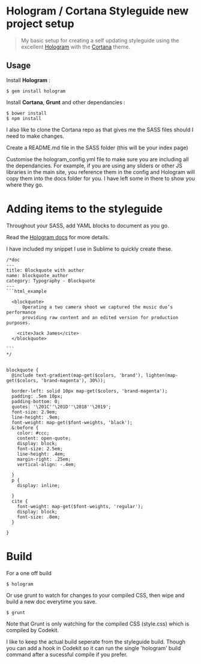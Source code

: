 #   Hologram / Cortana Styleguide new project setup


>My basic setup for creating a self updating styleguide using the excellent [Hologram](https://github.com/trulia/hologram) with the [Cortana](https://github.com/Yago/Cortana) theme.


## Usage

Install **Hologram** :

````
$ gem install hologram
````


Install **Cortana**, **Grunt** and other dependancies :

````
$ bower install
$ npm install
````

I also like to clone the Cortana repo as that gives me the SASS files should I need to make changes.

Create a README.md file in the SASS folder (this will be your index page)

Customise the hologram_config.yml file to make sure you are including all the dependancies. For example, if you are using any sliders or other JS libraries in the main site, you reference them in the config and Hologram will copy them into the docs folder for you. I have left some in there to show you where they go.



# Adding items to the styleguide

Throughout your SASS, add YAML blocks to document as you go.

Read the [Hologram docs](https://github.com/trulia/hologram) for more details.

I have included my snippet I use in Sublime to quickly create these.



````
/*doc
---
title: Blockquote with author
name: blockquote_author
category: Typography - Blockquote
---
```html_example

  <blockquote>
      Operating a two camera shoot we captured the music duo’s performance
      providing raw content and an edited version for production purposes.

    <cite>Jack James</cite>
  </blockquote>

```
*/


blockquote {
  @include text-gradient(map-get($colors, 'brand'), lighten(map-get($colors, 'brand-magenta'), 30%));

  border-left: solid 10px map-get($colors, 'brand-magenta');
  padding: .5em 10px;
  padding-bottom: 0;
  quotes: '\201C''\201D''\2018''\2019';
  font-size: 2.9em;
  line-height: .9em;
  font-weight: map-get($font-weights, 'black');
  &:before {
    color: #ccc;
    content: open-quote;
    display: block;
    font-size: 2.5em;
    line-height: .4em;
    margin-right: .25em;
    vertical-align: -.4em;

  }
  p {
    display: inline;

  }
  cite {
    font-weight: map-get($font-weights, 'regular');
    display: block;
    font-size: .8em;
  }

}
````



# Build

For a one off build

````
$ hologram
````


Or use grunt to watch for changes to your compiled CSS, then wipe and build a new doc everytime you save.

````
$ grunt
````


Note that Grunt is only watching for the compiled CSS (style.css) which is compiled by Codekit.

I like to keep the actual build seperate from the styleguide build. Though you can add a hook in Codekit so it can run the single 'hologram' build command after a sucessful compile if you prefer.